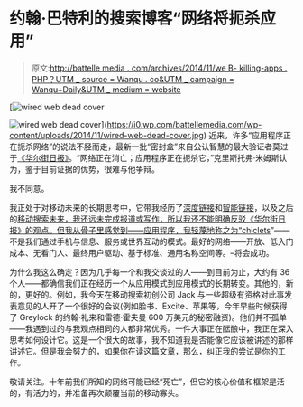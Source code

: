 # 约翰·巴特利的搜索博客“网络将扼杀应用”

> 原文:[http://battelle media . com/archives/2014/11/we B- killing-apps . PHP？UTM _ source = Wanqu . co&UTM _ campaign = Wanqu+Daily&UTM _ medium = website](http://battellemedia.com/archives/2014/11/web-killing-apps.php?utm_source=wanqu.co&utm_campaign=Wanqu+Daily&utm_medium=website)

[![wired web dead cover](../Images/68262e064066015d7cbc05a5745cb666.png)

<noscript><img data-lazy-fallback="1" decoding="async" class="alignleft wp-image-18345" src="../Images/68262e064066015d7cbc05a5745cb666.png" alt="wired web dead cover" srcset="https://i0.wp.com/battellemedia.com/wp-content/uploads/2014/11/wired-web-dead-cover.jpg?w=1000&amp;ssl=1 1000w, https://i0.wp.com/battellemedia.com/wp-content/uploads/2014/11/wired-web-dead-cover.jpg?resize=221%2C300&amp;ssl=1 221w, https://i0.wp.com/battellemedia.com/wp-content/uploads/2014/11/wired-web-dead-cover.jpg?resize=768%2C1044&amp;ssl=1 768w, https://i0.wp.com/battellemedia.com/wp-content/uploads/2014/11/wired-web-dead-cover.jpg?resize=753%2C1024&amp;ssl=1 753w" sizes="(max-width: 300px) 85vw, 300px" data-recalc-dims="1" data-original-src="https://i0.wp.com/battellemedia.com/wp-content/uploads/2014/11/wired-web-dead-cover.jpg?resize=300%2C408"/></noscript>](https://i0.wp.com/battellemedia.com/wp-content/uploads/2014/11/wired-web-dead-cover.jpg) 近来，许多“应用程序正在扼杀网络”的说法不胫而走，最新一批“密封盒”来自公认智慧的最大验证者莫过于[《华尔街日报》](http://online.wsj.com/articles/the-web-is-dying-apps-are-killing-it-1416169934)。“网络正在消亡；应用程序正在扼杀它，”克里斯托弗·米姆斯认为，鉴于目前证据的优势，很难与他争辩。

我不同意。

我正处于对移动未来的长期思考中，它带我经历了[深度链接](http://battellemedia.com/archives/2014/08/need-search-economy-mobile-discovery.php)和[智能链接](http://battellemedia.com/archives/2014/10/next-stage-mobile-quickening-links-get-intelligent.php)，以及之后的[移动搜索未来，我还远未完成报道或写作，所以我还不能明确反驳《华尔街日报》的观点。但我从骨子里感觉到——应用程序，我轻蔑地称之为“](http://battellemedia.com/archives/2014/09/lessons-mobile-deep-dive-quickening-is-nigh.php)[chiclets](https://www.google.com/webhp?sourceid=chrome-instant&ion=1&espv=2&ie=UTF-8#q=site%3Abattellemedia.com%20chiclets)”——不是我们通过手机与信息、服务或世界互动的模式。最好的网络——开放、低入门成本、无看门人、最终用户驱动、基于标准、通用名称空间等。–将会成功。

为什么我这么确定？因为几乎每一个和我交谈过的人——到目前为止，大约有 36 个人——都确信我们正在经历一个从应用模式到应用模式的长期转变。其他的，新的，更好的。例如，我今天在移动搜索初创公司 Jack 与一些超级有资格对此事发表意见的人开了一个很好的会议(例如脸书、Excite、苹果等，今年早些时候获得了 Greylock 的约翰·礼来和雷德·霍夫曼 600 万美元的秘密融资)。他们并不孤单——我遇到过的与我观点相同的人都非常优秀。一件大事正在酝酿中，我正在深入思考如何设计它。这是一个很大的故事，我不知道我是否能像它应该被讲述的那样讲述它。但是我会努力的，如果你在读这篇文章，那么，纠正我的尝试是你的工作。

敬请关注。十年前我们所知的网络可能已经“死亡”，但它的核心价值和框架是活的，有活力的，并准备再次颠覆当前的移动寡头。